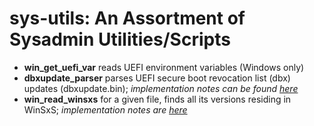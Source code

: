 # sys-utils: An Assortment of Sysadmin Utilities/Scripts

* **win_get_uefi_var**  reads UEFI environment variables (Windows only)
* **dbxupdate_parser**  parses UEFI secure boot revocation list (dbx) updates (dbxupdate.bin); _implementation notes can be found [here](https://auscitte.github.io/posts/Dbxupdate-Parse#a-peek-inside-the-dbx-update)_
* **win_read_winsxs**  for a given file, finds all its versions residing in WinSxS; _implementation notes are [here](https://auscitte.github.io/posts/Exploring-WinSxS)_
